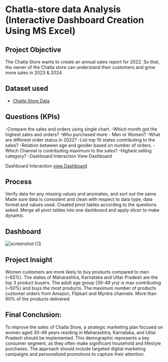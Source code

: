 # Chatla-store data Analysis (Interactive Dashboard Creation Using MS Excel)
## Project Objective
The Chatla Store wants to create an annual sales report for 2022. So that, the owner of the Chatla store can understand their customers and grow more sales in 2023 & 2024.

## Dataset used
- <a href="https://github.com/snehap2000/Chatla-store-data-Analysis/blob/main/Chatla%20Store%20Sample-Data.xlsx">Chatla Store Data</a>

## Questions (KPIs)
-Compare the sales and orders using single chart.
-Which month got the highest sales and orders?
-Who purchased more - Men or Women?
-What are different order status in 2022?
-List top 10 states contributing to the sales?
-Relation between age and gender based on number of orders.
-Which Channel is contributing maximum to the sales?
-Highest selling category?
-Dashboard Interaction View Dashboard

Dashboard Interaction 
<a href="https://github.com/snehap2000/Chatla-store-data-Analysis/blob/main/Chatla%20Store%20Data%20Analysis.xlsx">view Dashboard</a>


## Process
Verify data for any missing values and anomalies, and sort out the same.
Made sure data is consistent and clean with respect to data type, data format and values used.
Created pivot tables according to the questions asked.
Merge all pivot tables into one dashboard and apply slicer to make dynamic.

## Dashboard
![screenshot CS](https://github.com/user-attachments/assets/8752bd6b-3865-4ed0-8ac8-768f8ca62f5a)

## Project Insight
Women customers are more likely to buy products compared to men (~65%).
The states of Maharashtra, Karnataka and Uttar Pradesh are the top 3 product buyers.
The adult age group (30-49 yrs) is max contributing (~50%) and buys the most products.
The maximum number of products customer orders from Amazon, Flipkart and Myntra channels.
More than 90% of the products delivered.

## Final Conclusion:
To improve the sales of  Chatla Store, a strategic marketing plan focused on women aged 30-49 years residing in Maharashtra, Karnataka, and Uttar Pradesh should be implemented. This demographic represents a key consumer segment, as they often make significant household and lifestyle purchases. The approach should include targeted digital marketing campaigns and personalized promotions to capture their attention.

